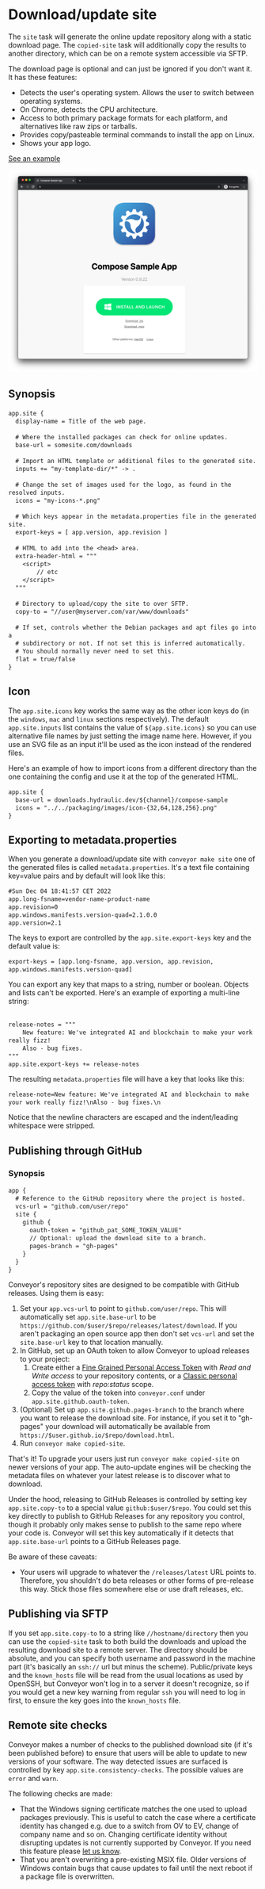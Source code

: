 # Download/update site

The `site` task will generate the online update repository along with a static download page. The `copied-site` task will additionally
copy the results to another directory, which can be on a remote system accessible via SFTP. 

The download page is optional and can just be ignored if you don't want it. It has these features:

* Detects the user's operating system. Allows the user to switch between operating systems.
* On Chrome, detects the CPU architecture.
* Access to both primary package formats for each platform, and alternatives like raw zips or tarballs.
* Provides copy/pasteable terminal commands to install the app on Linux.
* Shows your app logo.

[See an example](https://downloads.hydraulic.dev/eton-sample/download.html)

![Download page screenshot](download-page-screenshot.png)

## Synopsis

```
app.site {
  display-name = Title of the web page.

  # Where the installed packages can check for online updates.
  base-url = somesite.com/downloads

  # Import an HTML template or additional files to the generated site.
  inputs += "my-template-dir/*" -> .
  
  # Change the set of images used for the logo, as found in the resolved inputs.
  icons = "my-icons-*.png"
  
  # Which keys appear in the metadata.properties file in the generated site.
  export-keys = [ app.version, app.revision ]
  
  # HTML to add into the <head> area.
  extra-header-html = """
  	<script>
  		// etc
  	</script>
  """
  
  # Directory to upload/copy the site to over SFTP.
  copy-to = "//user@myserver.com/var/www/downloads"
  
  # If set, controls whether the Debian packages and apt files go into a 
  # subdirectory or not. If not set this is inferred automatically.
  # You should normally never need to set this. 
  flat = true/false
}
```

## Icon

The `app.site.icons` key works the same way as the other icon keys do (in the `windows`, `mac` and `linux` sections respectively). The
default `app.site.inputs` list contains the value of `${app.site.icons}` so you can use alternative file names by just setting the image
name here. However, if you use an SVG file as an input it'll be used as the icon instead of the rendered files.

Here's an example of how to import icons from a different directory than the one containing the config and use it at the top of the
generated HTML.

```
app.site {
  base-url = downloads.hydraulic.dev/${channel}/compose-sample
  icons = "../../packaging/images/icon-{32,64,128,256}.png"
}
```

## Exporting to metadata.properties

When you generate a download/update site with `conveyor make site` one of the generated files is called `metadata.properties`. It's a text file containing key=value pairs and by default will look like this:

```properties
#Sun Dec 04 18:41:57 CET 2022
app.long-fsname=vendor-name-product-name
app.revision=0
app.windows.manifests.version-quad=2.1.0.0
app.version=2.1
```

The keys to export are controlled by the `app.site.export-keys` key and the default value is:

```
export-keys = [app.long-fsname, app.version, app.revision, app.windows.manifests.version-quad]
```

You can export any key that maps to a string, number or boolean. Objects and lists can't be exported. Here's an example of exporting a multi-line string:

```

release-notes = """
    New feature: We've integrated AI and blockchain to make your work really fizz!
    Also - bug fixes.
"""
app.site.export-keys += release-notes
```

The resulting `metadata.properties` file will have a key that looks like this:

```properties
release-note=New feature: We've integrated AI and blockchain to make your work really fizz!\nAlso - bug fixes.\n
```

Notice that the newline characters are escaped and the indent/leading whitespace were stripped. 

## Publishing through GitHub

### Synopsis

```
app {
  # Reference to the GitHub repository where the project is hosted.
  vcs-url = "github.com/user/repo"
  site {    
    github {
      oauth-token = "github_pat_SOME_TOKEN_VALUE"
      // Optional: upload the download site to a branch. 
      pages-branch = "gh-pages"
    }
  }
}
```

Conveyor's repository sites are designed to be compatible with GitHub releases. Using them is easy:

1. Set your `app.vcs-url` to point to `github.com/user/repo`. This will automatically set `app.site.base-url` to be `https://github.com/$user/$repo/releases/latest/download`. If you aren't packaging an open source app then don't set `vcs-url` and set the `site.base-url` key to that location manually.
2. In GitHub, set up an OAuth token to allow Conveyor to upload releases to your project:
   1. Create either a [Fine Grained Personal Access Token](https://docs.github.com/en/authentication/keeping-your-account-and-data-secure/creating-a-personal-access-token#creating-a-fine-grained-personal-access-token) with *Read and Write access* to your repository contents, or a [Classic personal access token](https://docs.github.com/en/authentication/keeping-your-account-and-data-secure/creating-a-personal-access-token#creating-a-personal-access-token-classic) with *repo:status* scope.
   2. Copy the value of the token into `conveyor.conf` under `app.site.github.oauth-token`.
3. (Optional) Set up `app.site.github.pages-branch` to the branch where you want to release the download site. For instance, if you set it to "gh-pages" your download will automatically be available from `https://$user.github.io/$repo/download.html`.
4. Run `conveyor make copied-site`.

That's it! To upgrade your users just run `conveyor make copied-site` on newer versions of your app. The auto-update engines will be checking the metadata files on whatever your latest release is to discover what to download.

Under the hood, releasing to GitHub Releases is controlled by setting key `app.site.copy-to` to a special value `github:$user/$repo`. You could set this key directly to publish to GitHub Releases for any repository you control, though it probably only makes sense to publish to the same repo where your code is. Conveyor will set this key automatically if it detects that `app.site.base-url` points to a GitHub Releases page.

Be aware of these caveats:

* Your users will upgrade to whatever the `/releases/latest` URL points to. Therefore, you shouldn't do beta releases or other forms of pre-release this way. Stick those files somewhere else or use draft releases, etc.


## Publishing via SFTP

If you set `app.site.copy-to` to a string like `//hostname/directory` then you can use the `copied-site` task to both build the downloads
and upload the resulting download site to a remote server. The directory should be absolute, and you can specify both username and password
in the machine part (it's basically an `ssh://` url but minus the scheme). Public/private keys and the `known_hosts` file will be read from
the usual locations as used by OpenSSH, but Conveyor won't log in to a server it doesn't recognize, so if you would get a new key warning
from regular `ssh` you will need to log in first, to ensure the key goes into the `known_hosts` file.

## Remote site checks

Conveyor makes a number of checks to the published download site (if it's been published before) to ensure that users will be able to update
to new versions of your software. The way detected issues are surfaced is controlled by key `app.site.consistency-checks`. The possible 
values are `error` and `warn`.

The following checks are made:

* That the Windows signing certificate matches the one used to upload packages previously. This is useful to catch the case where a certificate identity has changed e.g. due to a switch from OV to EV, change of company name and so on. Changing certificate identity without disrupting updates is not currently supported by Conveyor. If you need this feature please [let us know](mailto:contact@hydraulic.software).  
* That you aren't overwriting a pre-existing MSIX file. Older versions of Windows contain bugs that cause updates to fail until the next reboot if a package file is overwritten.

